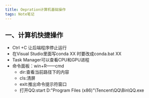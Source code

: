 ```yaml
---
title: Oepration计算机基础操作
tags: Note笔记
---
```


## 一、计算机快捷操作

- Ctrl +C 让后端程序停止运行
- 在Visual Studio里面写conda XX 时要改成conda.bat XX
- Task Manager可以查看CPU和GPU进程
- 命令面板：win+R——cmd
  - dir:查看当前路径下的内容
  - cls:清屏
  - exit:推出命令提示符窗口
  - 打开QQ:start D:\"Program Files (x86)"\Tencent\QQ\Bin\QQ.exe